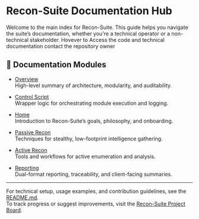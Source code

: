 # Recon-Suite Documentation Hub

Welcome to the main index for Recon-Suite. This guide helps you navigate the suite’s documentation, whether you're a technical operator or a non-technical stakeholder.
Hovever to Access the code and technical documentation contact the repository owner

## 📂 Documentation Modules

- [Overview](Docs/Overview.md)  
  High-level summary of architecture, modularity, and auditability.

- [Control Script](Docs/Control_Script.md)  
  Wrapper logic for orchestrating module execution and logging.

- [Home](Docs/Home.md)  
  Introduction to Recon-Suite’s goals, philosophy, and onboarding.

- [Passive Recon](Docs/Passive.md)  
  Techniques for stealthy, low-footprint intelligence gathering.

- [Active Recon](Docs/Active.md)  
  Tools and workflows for active enumeration and analysis.

- [Reporting](Docs/Reporting.md)  
  Dual-format reporting, traceability, and client-facing summaries.

---

For technical setup, usage examples, and contribution guidelines, see the [README.md](README.md).  
To track progress or suggest improvements, visit the [Recon-Suite Project Board](https://github.com/users/markhamiltonSH/projects/1).

